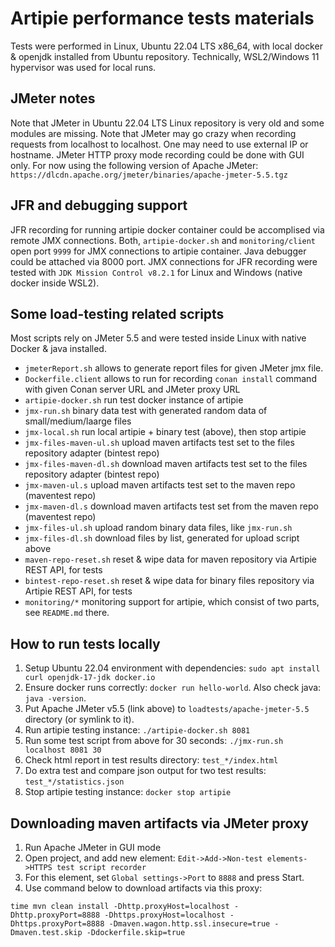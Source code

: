 # Artipie performance tests materials

Tests were performed in Linux, Ubuntu 22.04 LTS x86_64, with local docker & openjdk installed from Ubuntu repository. Technically, WSL2/Windows 11 hypervisor was used for local runs.

## JMeter notes

Note that JMeter in Ubuntu 22.04 LTS Linux repository is very old and some modules are missing.
Note that JMeter may go crazy when recording requests from localhost to localhost. One may need to use external IP or hostname.
JMeter HTTP proxy mode recording could be done with GUI only.
For now using the following version of Apache JMeter:
`https://dlcdn.apache.org/jmeter/binaries/apache-jmeter-5.5.tgz`

## JFR and debugging support

JFR recording for running artipie docker container could be accomplised via remote JMX connections. Both, `artipie-docker.sh` and `monitoring/client` open port `9999` for JMX connections to artipie container. Java debugger could be attached via 8000 port.
JMX connections for JFR recording were tested with `JDK Mission Control v8.2.1` for Linux and Windows (native docker inside WSL2).

## Some load-testing related scripts
Most scripts rely on JMeter 5.5 and were tested inside Linux with native Docker & java installed.

- `jmeterReport.sh` allows to generate report files for given JMeter jmx file.
- `Dockerfile.client` allows to run for recording `conan install` command with given Conan server URL and JMeter proxy URL
- `artipie-docker.sh` run test docker instance of artipie
- `jmx-run.sh` binary data test with generated random data of small/medium/laarge files
- `jmx-local.sh` run local artipie + binary test (above), then stop artipie
- `jmx-files-maven-ul.sh` upload maven artifacts test set to the files repository adapter (bintest repo)
- `jmx-files-maven-dl.sh` download maven artifacts test set to the files repository adapter (bintest repo)
- `jmx-maven-ul.s` upload maven artifacts test set to the maven repo (maventest repo)
- `jmx-maven-dl.s` download maven artifacts test set from the maven repo (maventest repo)
- `jmx-files-ul.sh` upload random binary data files, like `jmx-run.sh`
- `jmx-files-dl.sh` download files by list, generated for upload script above
- `maven-repo-reset.sh` reset & wipe data for maven repository via Artipie REST API, for tests
- `bintest-repo-reset.sh` reset & wipe data for binary files repository via Artipie REST API, for tests
- `monitoring/*` monitoring support for artipie, which consist of two parts, see `README.md` there.

## How to run tests locally
1. Setup Ubuntu 22.04 environment with dependencies: `sudo apt install curl openjdk-17-jdk docker.io`
2. Ensure docker runs correctly: `docker run hello-world`. Also check java: `java -version`.
3. Put Apache JMeter v5.5 (link above) to  `loadtests/apache-jmeter-5.5` directory (or symlink to it).
4. Run artipie testing instance: `./artipie-docker.sh 8081`
5. Run some test script from above for 30 seconds: `./jmx-run.sh localhost 8081 30`
6. Check html report in test results directory: `test_*/index.html`
7. Do extra test and compare json output for two test results: `test_*/statistics.json`
8. Stop artipie testing instance: `docker stop artipie`

## Downloading maven artifacts via JMeter proxy
1. Run Apache JMeter in GUI mode
2. Open project, and add new element: `Edit->Add->Non-test elements->HTTPS test script recorder`
3. For this element, set `Global settings->Port` to `8888` and press Start.
4. Use command below to download artifacts via this proxy:
```
time mvn clean install -Dhttp.proxyHost=localhost -Dhttp.proxyPort=8888 -Dhttps.proxyHost=localhost -Dhttps.proxyPort=8888 -Dmaven.wagon.http.ssl.insecure=true -Dmaven.test.skip -Ddockerfile.skip=true
```
